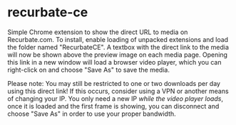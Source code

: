 # recurbate-ce
Simple Chrome extension to show the direct URL to media on Recurbate.com. To install, enable loading of unpacked extensions and load the folder named "RecurbateCE". A textbox with the direct link to the media will now be shown above the preview image on each media page. Opening this link in a new window will load a browser video player, which you can right-click on and choose "Save As" to save the media.

Please note: You may still be restricted to one or two downloads per day using this direct link! If this occurs, consider using a VPN or another means of changing your IP. You only need a new IP *while the video player loads*, once it is loaded and the first frame is showing, you can disconnect and choose "Save As" in order to use your proper bandwidth.
